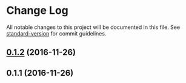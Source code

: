 # Change Log

All notable changes to this project will be documented in this file. See [standard-version](https://github.com/conventional-changelog/standard-version) for commit guidelines.

<a name="0.1.2"></a>
## [0.1.2](https://github.com/prashantkurlekar/test-center/compare/v0.1.1...v0.1.2) (2016-11-26)



<a name="0.1.1"></a>
## 0.1.1 (2016-11-26)
